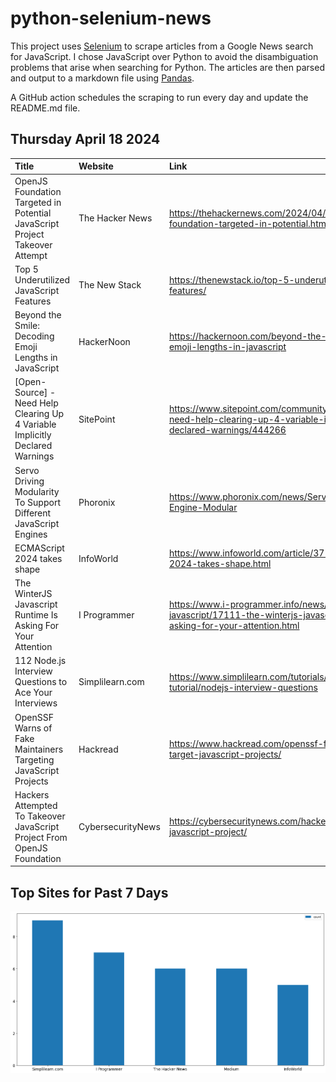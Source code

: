# python-selenium-news

This project uses [Selenium](https://www.seleniumhq.org/) to scrape articles from a Google News search for JavaScript.
I chose JavaScript over Python to avoid the disambiguation problems that arise when searching for Python.
The articles are then parsed and output to a markdown file using [Pandas](https://pandas.pydata.org/).

A GitHub action schedules the scraping to run every day and update the README.md file.

## Thursday April 18 2024


| Title                                                                         | Website           | Link                                                                                                                      |
|:------------------------------------------------------------------------------|:------------------|:--------------------------------------------------------------------------------------------------------------------------|
| OpenJS Foundation Targeted in Potential JavaScript Project Takeover Attempt   | The Hacker News   | https://thehackernews.com/2024/04/openjs-foundation-targeted-in-potential.html                                            |
| Top 5 Underutilized JavaScript Features                                       | The New Stack     | https://thenewstack.io/top-5-underutilized-javascript-features/                                                           |
| Beyond the Smile: Decoding Emoji Lengths in JavaScript                        | HackerNoon        | https://hackernoon.com/beyond-the-smile-decoding-emoji-lengths-in-javascript                                              |
| [Open-Source] - Need Help Clearing Up 4 Variable Implicitly Declared Warnings | SitePoint         | https://www.sitepoint.com/community/t/open-source-need-help-clearing-up-4-variable-implicitly-declared-warnings/444266    |
| Servo Driving Modularity To Support Different JavaScript Engines              | Phoronix          | https://www.phoronix.com/news/Servo-JavaScript-Engine-Modular                                                             |
| ECMAScript 2024 takes shape                                                   | InfoWorld         | https://www.infoworld.com/article/3715341/ecmascript-2024-takes-shape.html                                                |
| The WinterJS Javascript Runtime Is Asking For Your Attention                  | I Programmer      | https://www.i-programmer.info/news/167-javascript/17111-the-winterjs-javascript-runtime-is-asking-for-your-attention.html |
| 112 Node.js Interview Questions to Ace Your Interviews                        | Simplilearn.com   | https://www.simplilearn.com/tutorials/nodejs-tutorial/nodejs-interview-questions                                          |
| OpenSSF Warns of Fake Maintainers Targeting JavaScript Projects               | Hackread          | https://www.hackread.com/openssf-fake-maintainers-target-javascript-projects/                                             |
| Hackers Attempted To Takeover JavaScript Project From OpenJS Foundation       | CybersecurityNews | https://cybersecuritynews.com/hackers-openjs-javascript-project/                                                          |
## Top Sites for Past 7 Days

![Graph of Top Sites](https://raw.githubusercontent.com/dan-mba/python-selenium-news/main/last-week.png)
